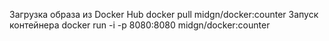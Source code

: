 Загрузка образа из Docker Hub
docker pull midgn/docker:counter
Запуск контейнера
docker run -i -p 8080:8080 midgn/docker:counter
